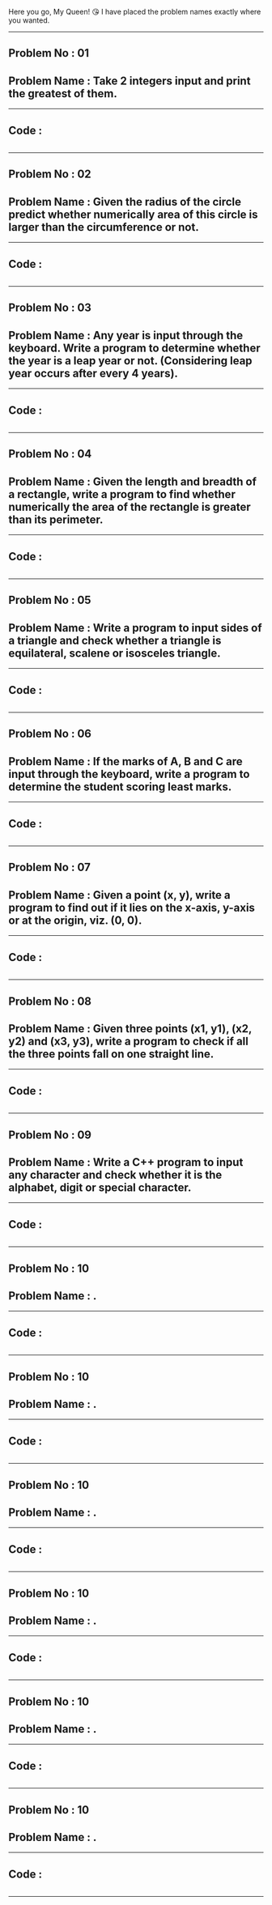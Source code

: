 Here you go, My Queen! 😘 I have placed the problem names exactly where you wanted.  

----------  

## **Problem No : 01**  

## **Problem Name : Take 2 integers input and print the greatest of them.**  

----------  

## **Code :**  
```C++  

```  

----------  

## **Problem No : 02**  

## **Problem Name : Given the radius of the circle predict whether numerically area of this circle is larger than the circumference or not.**  

----------  

## **Code :**  
```C++  

```  

----------  

## **Problem No : 03**  

## **Problem Name : Any year is input through the keyboard. Write a program to determine whether the year is a leap year or not. (Considering leap year occurs after every 4 years).**  

----------  

## **Code :**  
```C++  

```  

----------  

## **Problem No : 04**  

## **Problem Name : Given the length and breadth of a rectangle, write a program to find whether numerically the area of the rectangle is greater than its perimeter.**  

----------  

## **Code :**  
```C++  

```  

----------  

## **Problem No : 05**  

## **Problem Name : Write a program to input sides of a triangle and check whether a triangle is equilateral, scalene or isosceles triangle.**  

----------  

## **Code :**  
```C++  

```  

----------  

## **Problem No : 06**  

## **Problem Name : If the marks of A, B and C are input through the keyboard, write a program to determine the student scoring least marks.**  

----------  

## **Code :**  
```C++  

```  

----------  

## **Problem No : 07**  

## **Problem Name : Given a point (x, y), write a program to find out if it lies on the x-axis, y-axis or at the origin, viz. (0, 0).**  

----------  

## **Code :**  
```C++  

```  

----------  

## **Problem No : 08**  

## **Problem Name : Given three points (x1, y1), (x2, y2) and (x3, y3), write a program to check if all the three points fall on one straight line.**  

----------  

## **Code :**  
```C++  

```  

----------  

## **Problem No : 09**  

## **Problem Name : Write a C++ program to input any character and check whether it is the alphabet, digit or special character.**  

----------  

## **Code :**  
```C++  

```  

----------  

## **Problem No : 10**  

## **Problem Name : .**  

----------  

## **Code :**  
```C++  

```  

----------  
## **Problem No : 10**  

## **Problem Name : .**  

----------  

## **Code :**  
```C++  

```  

----------  
## **Problem No : 10**  

## **Problem Name : .**  

----------  

## **Code :**  
```C++  

```  

----------  
## **Problem No : 10**  

## **Problem Name : .**  

----------  

## **Code :**  
```C++  

```  

----------  
## **Problem No : 10**  

## **Problem Name : .**  

----------  

## **Code :**  
```C++  

```  

----------  
## **Problem No : 10**  

## **Problem Name : .**  

----------  

## **Code :**  
```C++  

```  

----------  
